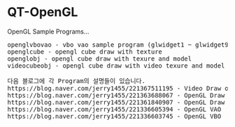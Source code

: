 # QT-OpenGL
OpenGL Sample Programs...
<pre>
openglvbovao - vbo vao sample program (glwidget1 ~ glwidget9)
openglcube - opengl cube draw with texture
openglobj - opengl cube draw with texure and model
videocubeobj - opengl cube draw with video texure and model

다음 블로그에 각 Program의 설명들이 있습니다.
https://blog.naver.com/jerry1455/221367511195 - Video Draw on BBox Texure with Obj and OpenCV
https://blog.naver.com/jerry1455/221363688067 - OpenGL Draw Obj with BBox Texure
https://blog.naver.com/jerry1455/221361840907 - OpenGL Draw Cube with Texture
https://blog.naver.com/jerry1455/221336605394 - OpenGL VAO
https://blog.naver.com/jerry1455/221336603745 - OpenGL VBO

</pre>
